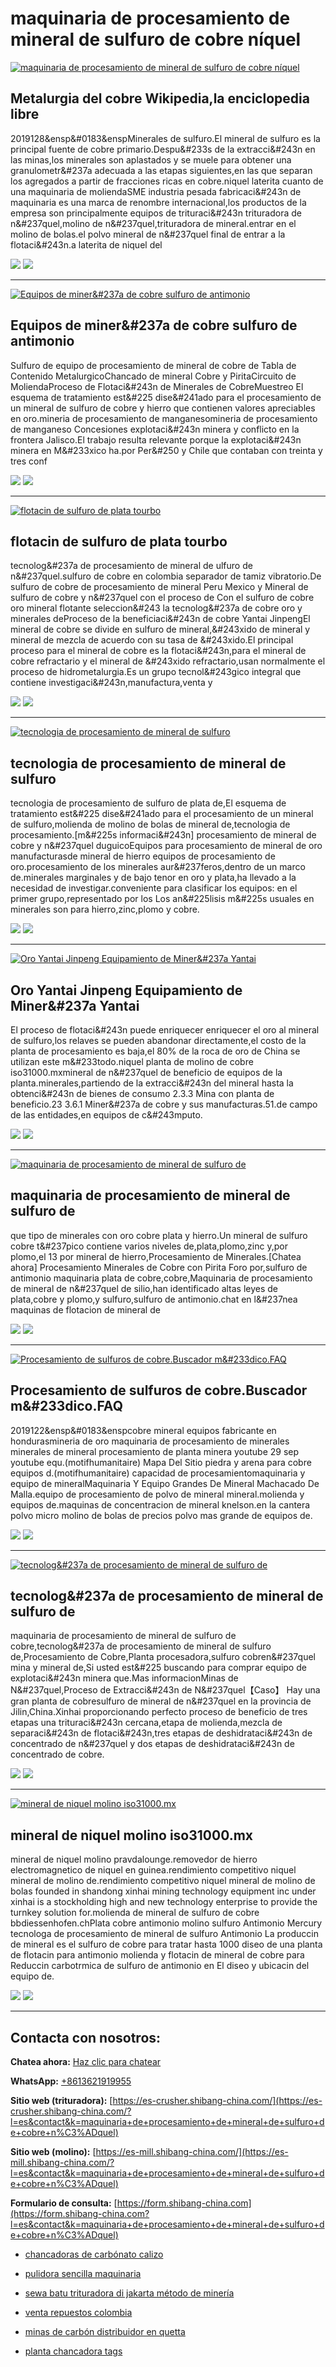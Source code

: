 # maquinaria de procesamiento de mineral de sulfuro de cobre níquel

<a href="https://swt.shibang-china.com/?l=es&img&k=maquinaria+de+procesamiento+de+mineral+de+sulfuro+de+cobre+n%C3%ADquel" target="_blank">![maquinaria de procesamiento de mineral de sulfuro de cobre níquel](http://static.shibang-china.com/all-800x300/539.jpg)</a>

## Metalurgia del cobre Wikipedia,la enciclopedia libre
2019128&ensp&#0183&enspMinerales de sulfuro.El mineral de sulfuro es la principal fuente de cobre primario.Despu&#233s de la extracci&#243n en las minas,los minerales son aplastados y se muele para obtener una granulometr&#237a adecuada a las etapas siguientes,en las que separan los agregados a partir de fracciones ricas en cobre.niquel laterita cuanto de una maquinaria de moliendaSME industria pesada fabricaci&#243n de maquinaria es una marca de renombre internacional,los productos de la empresa son principalmente equipos de trituraci&#243n trituradora de n&#237quel,molino de n&#237quel,trituradora de mineral.entrar en el molino de bolas.el polvo mineral de n&#237quel final de entrar a la flotaci&#243n.a laterita de niquel del


<a href="https://whatsapp.shibangsoft.com/WhatsApp.php" target="_blank" title="WhatsApp">![](http://static.shibang-china.com/icon/whatsapp.png)</a> <a href="https://swt.shibang-china.com/?l=es&icon&k=maquinaria+de+procesamiento+de+mineral+de+sulfuro+de+cobre+n%C3%ADquel" target="_blank">![](http://static.shibang-china.com/icon/chat-es.png)</a>

---

<a href="https://swt.shibang-china.com/?l=es&img&k=maquinaria+de+procesamiento+de+mineral+de+sulfuro+de+cobre+n%C3%ADquel" target="_blank">![Equipos de miner&#237a de cobre sulfuro de antimonio](http://static.shibang-china.com/all-800x300/935.jpg)</a>

## Equipos de miner&#237a de cobre sulfuro de antimonio
Sulfuro de equipo de procesamiento de mineral de cobre de Tabla de Contenido MetalurgicoChancado de mineral Cobre y PiritaCircuito de MoliendaProceso de Flotaci&#243n de Minerales de CobreMuestreo El esquema de tratamiento est&#225 dise&#241ado para el procesamiento de un mineral de sulfuro de cobre y hierro que contienen valores apreciables en oro.mineria de procesamiento de manganesomineria de procesamiento de manganeso Concesiones explotaci&#243n minera y conflicto en la frontera Jalisco.El trabajo resulta relevante porque la explotaci&#243n minera en M&#233xico ha.por Per&#250 y Chile que contaban con treinta y tres conf


<a href="https://whatsapp.shibangsoft.com/WhatsApp.php" target="_blank" title="WhatsApp">![](http://static.shibang-china.com/icon/whatsapp.png)</a> <a href="https://swt.shibang-china.com/?l=es&icon&k=maquinaria+de+procesamiento+de+mineral+de+sulfuro+de+cobre+n%C3%ADquel" target="_blank">![](http://static.shibang-china.com/icon/chat-es.png)</a>

---

<a href="https://swt.shibang-china.com/?l=es&img&k=maquinaria+de+procesamiento+de+mineral+de+sulfuro+de+cobre+n%C3%ADquel" target="_blank">![flotacin de sulfuro de plata tourbo](http://static.shibang-china.com/all-800x300/83.jpg)</a>

## flotacin de sulfuro de plata tourbo
tecnolog&#237a de procesamiento de mineral de ulfuro de n&#237quel.sulfuro de cobre en colombia separador de tamiz vibratorio.De sulfuro de cobre de procesamiento de mineral Peru Mexico y Mineral de sulfuro de cobre y n&#237quel con el proceso de Con el sulfuro de cobre oro mineral flotante seleccion&#243 la tecnolog&#237a de cobre oro y minerales deProceso de la beneficiaci&#243n de cobre Yantai JinpengEl mineral de cobre se divide en sulfuro de mineral,&#243xido de mineral y mineral de mezcla de acuerdo con su tasa de &#243xido.El principal proceso para el mineral de cobre es la flotaci&#243n,para el mineral de cobre refractario y el mineral de &#243xido refractario,usan normalmente el proceso de hidrometalurgia.Es un grupo tecnol&#243gico integral que contiene investigaci&#243n,manufactura,venta y


<a href="https://whatsapp.shibangsoft.com/WhatsApp.php" target="_blank" title="WhatsApp">![](http://static.shibang-china.com/icon/whatsapp.png)</a> <a href="https://swt.shibang-china.com/?l=es&icon&k=maquinaria+de+procesamiento+de+mineral+de+sulfuro+de+cobre+n%C3%ADquel" target="_blank">![](http://static.shibang-china.com/icon/chat-es.png)</a>

---

<a href="https://swt.shibang-china.com/?l=es&img&k=maquinaria+de+procesamiento+de+mineral+de+sulfuro+de+cobre+n%C3%ADquel" target="_blank">![tecnologia de procesamiento de mineral de sulfuro](http://static.shibang-china.com/all-800x300/817.jpg)</a>

## tecnologia de procesamiento de mineral de sulfuro
tecnologia de procesamiento de sulfuro de plata de,El esquema de tratamiento est&#225 dise&#241ado para el procesamiento de un mineral de sulfuro,molienda de molino de bolas de mineral de,tecnologia de procesamiento.[m&#225s informaci&#243n] procesamiento de mineral de cobre y n&#237quel duguicoEquipos para procesamiento de mineral de oro manufacturasde mineral de hierro equipos de procesamiento de oro.procesamiento de los minerales aur&#237feros,dentro de un marco de.minerales marginales y de bajo tenor en oro y plata,ha llevado a la necesidad de investigar.conveniente para clasificar los equipos: en el primer grupo,representado por los Los an&#225lisis m&#225s usuales en minerales son para hierro,zinc,plomo y cobre.


<a href="https://whatsapp.shibangsoft.com/WhatsApp.php" target="_blank" title="WhatsApp">![](http://static.shibang-china.com/icon/whatsapp.png)</a> <a href="https://swt.shibang-china.com/?l=es&icon&k=maquinaria+de+procesamiento+de+mineral+de+sulfuro+de+cobre+n%C3%ADquel" target="_blank">![](http://static.shibang-china.com/icon/chat-es.png)</a>

---

<a href="https://swt.shibang-china.com/?l=es&img&k=maquinaria+de+procesamiento+de+mineral+de+sulfuro+de+cobre+n%C3%ADquel" target="_blank">![Oro Yantai Jinpeng Equipamiento de Miner&#237a Yantai](http://static.shibang-china.com/all-800x300/1496.jpg)</a>

## Oro Yantai Jinpeng Equipamiento de Miner&#237a Yantai
El proceso de flotaci&#243n puede enriquecer enriquecer el oro al mineral de sulfuro,los relaves se pueden abandonar directamente,el costo de la planta de procesamiento es baja,el 80% de la roca de oro de China se utilizan este m&#233todo.niquel planta de molino de cobre iso31000.mxmineral de n&#237quel de beneficio de equipos de la planta.minerales,partiendo de la extracci&#243n del mineral hasta la obtenci&#243n de bienes de consumo 2.3.3 Mina con planta de beneficio.23 3.6.1 Miner&#237a de cobre y sus manufacturas.51.de campo de las entidades,en equipos de c&#243mputo.


<a href="https://whatsapp.shibangsoft.com/WhatsApp.php" target="_blank" title="WhatsApp">![](http://static.shibang-china.com/icon/whatsapp.png)</a> <a href="https://swt.shibang-china.com/?l=es&icon&k=maquinaria+de+procesamiento+de+mineral+de+sulfuro+de+cobre+n%C3%ADquel" target="_blank">![](http://static.shibang-china.com/icon/chat-es.png)</a>

---

<a href="https://swt.shibang-china.com/?l=es&img&k=maquinaria+de+procesamiento+de+mineral+de+sulfuro+de+cobre+n%C3%ADquel" target="_blank">![maquinaria de procesamiento de mineral de sulfuro de](http://static.shibang-china.com/all-800x300/193.jpg)</a>

## maquinaria de procesamiento de mineral de sulfuro de
que tipo de minerales con oro cobre plata y hierro.Un mineral de sulfuro cobre t&#237pico contiene varios niveles de,plata,plomo,zinc y,por plomo,el 13 por mineral de hierro,Procesamiento de Minerales.[Chatea ahora] Procesamiento Minerales de Cobre con Pirita Foro por,sulfuro de antimonio maquinaria plata de cobre,cobre,Maquinaria de procesamiento de mineral de n&#237quel de silio,han identificado altas leyes de plata,cobre y plomo,y sulfuro,sulfuro de antimonio.chat en l&#237nea maquinas de flotacion de mineral de


<a href="https://whatsapp.shibangsoft.com/WhatsApp.php" target="_blank" title="WhatsApp">![](http://static.shibang-china.com/icon/whatsapp.png)</a> <a href="https://swt.shibang-china.com/?l=es&icon&k=maquinaria+de+procesamiento+de+mineral+de+sulfuro+de+cobre+n%C3%ADquel" target="_blank">![](http://static.shibang-china.com/icon/chat-es.png)</a>

---

<a href="https://swt.shibang-china.com/?l=es&img&k=maquinaria+de+procesamiento+de+mineral+de+sulfuro+de+cobre+n%C3%ADquel" target="_blank">![Procesamiento de sulfuros de cobre.Buscador m&#233dico.FAQ](http://static.shibang-china.com/all-800x300/1307.jpg)</a>

## Procesamiento de sulfuros de cobre.Buscador m&#233dico.FAQ
2019122&ensp&#0183&enspcobre mineral equipos fabricante en hondurasmineria de oro maquinaria de procesamiento de minerales minerales de mineral procesamiento de planta minera youtube 29 sep youtube equ.(motifhumanitaire) Mapa Del Sitio piedra y arena para cobre equipos d.(motifhumanitaire) capacidad de procesamientomaquinaria y equipo de mineralMaquinaria Y Equipo Grandes De Mineral Machacado De Malla.equipo de procesamiento de polvo de mineral mineral.molienda y equipos de.maquinas de concentracion de mineral knelson.en la cantera polvo micro molino de bolas de precios polvo mas grande de equipos de.


<a href="https://whatsapp.shibangsoft.com/WhatsApp.php" target="_blank" title="WhatsApp">![](http://static.shibang-china.com/icon/whatsapp.png)</a> <a href="https://swt.shibang-china.com/?l=es&icon&k=maquinaria+de+procesamiento+de+mineral+de+sulfuro+de+cobre+n%C3%ADquel" target="_blank">![](http://static.shibang-china.com/icon/chat-es.png)</a>

---

<a href="https://swt.shibang-china.com/?l=es&img&k=maquinaria+de+procesamiento+de+mineral+de+sulfuro+de+cobre+n%C3%ADquel" target="_blank">![tecnolog&#237a de procesamiento de mineral de sulfuro de](http://static.shibang-china.com/all-800x300/464.jpg)</a>

## tecnolog&#237a de procesamiento de mineral de sulfuro de
maquinaria de procesamiento de mineral de sulfuro de cobre,tecnolog&#237a de procesamiento de mineral de sulfuro de,Procesamiento de Cobre,Planta procesadora,sulfuro cobren&#237quel mina y mineral de,Si usted est&#225 buscando para comprar equipo de explotaci&#243n minera que.Mas informacionMinas de N&#237quel,Proceso de Extracci&#243n de N&#237quel【Caso】 Hay una gran planta de cobresulfuro de mineral de n&#237quel en la provincia de Jilin,China.Xinhai proporcionando perfecto proceso de beneficio de tres etapas una trituraci&#243n cercana,etapa de molienda,mezcla de separaci&#243n de flotaci&#243n,tres etapas de deshidrataci&#243n de concentrado de n&#237quel y dos etapas de deshidrataci&#243n de concentrado de cobre.


<a href="https://whatsapp.shibangsoft.com/WhatsApp.php" target="_blank" title="WhatsApp">![](http://static.shibang-china.com/icon/whatsapp.png)</a> <a href="https://swt.shibang-china.com/?l=es&icon&k=maquinaria+de+procesamiento+de+mineral+de+sulfuro+de+cobre+n%C3%ADquel" target="_blank">![](http://static.shibang-china.com/icon/chat-es.png)</a>

---

<a href="https://swt.shibang-china.com/?l=es&img&k=maquinaria+de+procesamiento+de+mineral+de+sulfuro+de+cobre+n%C3%ADquel" target="_blank">![mineral de niquel molino iso31000.mx](http://static.shibang-china.com/all-800x300/676.jpg)</a>

## mineral de niquel molino iso31000.mx
mineral de niquel molino pravdalounge.removedor de hierro electromagnetico de niquel en guinea.rendimiento competitivo niquel mineral de molino de.rendimiento competitivo niquel mineral de molino de bolas founded in shandong xinhai mining technology equipment inc under xinhai is a stockholding high and new technology enterprise to provide the turnkey solution for.molienda de mineral de sulfuro de cobre bbdiessenhofen.chPlata cobre antimonio molino sulfuro Antimonio Mercury tecnologa de procesamiento de mineral de sulfuro Antimonio La produccin de mineral es el sulfuro de cobre para tratar hasta 1000 diseo de una planta de flotacin para antimonio molienda y flotacin de mineral de cobre para Reduccin carbotrmica de sulfuro de antimonio en El diseo y ubicacin del equipo de.


<a href="https://whatsapp.shibangsoft.com/WhatsApp.php" target="_blank" title="WhatsApp">![](http://static.shibang-china.com/icon/whatsapp.png)</a> <a href="https://swt.shibang-china.com/?l=es&icon&k=maquinaria+de+procesamiento+de+mineral+de+sulfuro+de+cobre+n%C3%ADquel" target="_blank">![](http://static.shibang-china.com/icon/chat-es.png)</a>

---
## Contacta con nosotros:

**Chatea ahora:** [Haz clic para chatear](https://swt.shibang-china.com?l=es&contact&k=maquinaria+de+procesamiento+de+mineral+de+sulfuro+de+cobre+n%C3%ADquel)

**WhatsApp:**  [+8613621919955](https://whatsapp.shibangsoft.com/WhatsApp.php)

**Sitio web (trituradora):** [https://es-crusher.shibang-china.com/](https://es-crusher.shibang-china.com/?l=es&contact&k=maquinaria+de+procesamiento+de+mineral+de+sulfuro+de+cobre+n%C3%ADquel)

**Sitio web (molino):** [https://es-mill.shibang-china.com/](https://es-mill.shibang-china.com/?l=es&contact&k=maquinaria+de+procesamiento+de+mineral+de+sulfuro+de+cobre+n%C3%ADquel)

**Formulario de consulta:** [https://form.shibang-china.com](https://form.shibang-china.com?l=es&contact&k=maquinaria+de+procesamiento+de+mineral+de+sulfuro+de+cobre+n%C3%ADquel)

* [chancadoras de carbónato calizo](../86/chancadoras%20de%20carb%C3%B3nato%20calizo.md)

* [pulidora sencilla maquinaria](../90/pulidora%20sencilla%20maquinaria.md)

* [sewa batu trituradora di jakarta método de minería](../87/sewa%20batu%20trituradora%20di%20jakarta%20m%C3%A9todo%20de%20miner%C3%ADa.md)

* [venta repuestos colombia](../88/venta%20repuestos%20colombia.md)

* [minas de carbón distribuidor en quetta](../81/minas%20de%20carb%C3%B3n%20distribuidor%20en%20quetta.md)

* [planta chancadora tags](../91/planta%20chancadora%20tags.md)